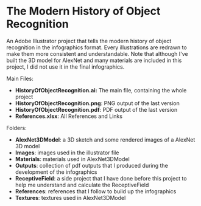 # The Modern History of Object Recognition
An Adobe Illustrator project that tells the modern history of object recognition in the infographics format. Every illustrations are redrawn to make them more consistent and understandable. Note that although I've built the 3D model for AlexNet and many materials are included in this project, I did not use it in the final infographics.

Main Files:
  - **HistoryOfObjectRecognition.ai:**                The main file, containing the whole project
  - **HistoryOfObjectRecognition.png**:               PNG output of the last version
  - **HistoryOfObjectRecognition.pdf**:               PDF output of the last version
  - **References.xlsx**:                              All References and Links
  
Folders:
  - **AlexNet3DModel**: a 3D sketch and some rendered images of a AlexNet 3D model
  - **Images**:         images used in the illustrator file
  - **Materials**:      materials used in AlexNet3DModel
  - **Outputs**:        collection of pdf outputs that I produced during the development of the infographics
  - **ReceptiveField**: a side project that I have done before this project to help me understand and calculate the ReceptiveField
  - **References**:     references that I follow to build up the infographics
  - **Textures**:       textures used in AlexNet3DModel
